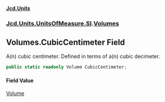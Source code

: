 #### [Jcd.Units](index.md 'index')
### [Jcd.Units.UnitsOfMeasure.SI](Jcd.Units.UnitsOfMeasure.SI.md 'Jcd.Units.UnitsOfMeasure.SI').[Volumes](Jcd.Units.UnitsOfMeasure.SI.Volumes.md 'Jcd.Units.UnitsOfMeasure.SI.Volumes')

## Volumes.CubicCentimeter Field

A(n) cubic centimeter. Defined in terms of a(n) cubic decimeter.

```csharp
public static readonly Volume CubicCentimeter;
```

#### Field Value
[Volume](Jcd.Units.UnitTypes.Volume.md 'Jcd.Units.UnitTypes.Volume')